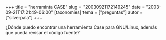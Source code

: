 +++
title = "herraminta CASE"
slug = "20030921172149245"
date = "2003-09-21T17:21:49-06:00"
[taxonomies]
tema = ["preguntas"]
autor = ["silverpala"]
+++

¿Dónde puedo encontrar una herramienta Case para GNU/Linux, además que
pueda revisar el código fuente?
